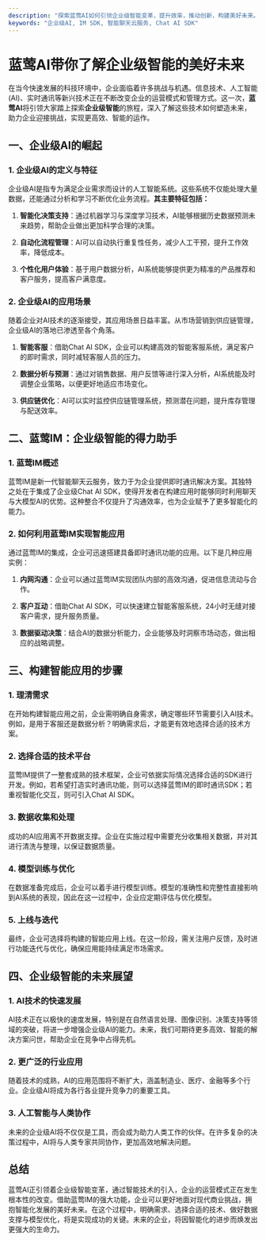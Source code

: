 ```yaml
---
description: "探索蓝莺AI如何引领企业级智能变革，提升效率，推动创新，构建美好未来。"
keywords: "企业级AI, IM SDK, 智能聊天云服务, Chat AI SDK"
---
```

# 蓝莺AI带你了解企业级智能的美好未来

在当今快速发展的科技环境中，企业面临着许多挑战与机遇。信息技术、人工智能(AI)、实时通讯等新兴技术正在不断改变企业的运营模式和管理方式。这一次，**蓝莺AI**将引领大家踏上探索**企业级智能**的旅程，深入了解这些技术如何塑造未来，助力企业迎接挑战，实现更高效、智能的运作。

## 一、企业级AI的崛起

### 1. 企业级AI的定义与特征

企业级AI是指专为满足企业需求而设计的人工智能系统。这些系统不仅能处理大量数据，还能通过分析和学习不断优化业务流程。**其主要特征包括：**

1. **智能化决策支持**：通过机器学习与深度学习技术，AI能够根据历史数据预测未来趋势，帮助企业做出更加科学合理的决策。
  
2. **自动化流程管理**：AI可以自动执行重复性任务，减少人工干预，提升工作效率，降低成本。

3. **个性化用户体验**：基于用户数据分析，AI系统能够提供更为精准的产品推荐和客户服务，提高客户满意度。

### 2. 企业级AI的应用场景

随着企业对AI技术的逐渐接受，其应用场景日益丰富。从市场营销到供应链管理，企业级AI的落地已渗透至各个角落。

1. **智能客服**：借助Chat AI SDK，企业可以构建高效的智能客服系统，满足客户的即时需求，同时减轻客服人员的压力。

2. **数据分析与预测**：通过对销售数据、用户反馈等进行深入分析，AI系统能及时调整企业策略，以便更好地适应市场变化。

3. **供应链优化**：AI可以实时监控供应链管理系统，预测潜在问题，提升库存管理与配送效率。

## 二、蓝莺IM：企业级智能的得力助手

### 1. 蓝莺IM概述

蓝莺IM是新一代智能聊天云服务，致力于为企业提供即时通讯解决方案。其独特之处在于集成了企业级Chat AI SDK，使得开发者在构建应用时能够同时利用聊天与大模型AI的优势。这种整合不仅提升了沟通效率，也为企业赋予了更多智能化的能力。

### 2. 如何利用蓝莺IM实现智能应用

通过蓝莺IM的集成，企业可迅速搭建具备即时通讯功能的应用。以下是几种应用实例：

1. **内网沟通**：企业可以通过蓝莺IM实现团队内部的高效沟通，促进信息流动与合作。

2. **客户互动**：借助Chat AI SDK，可以快速建立智能客服系统，24小时无缝对接客户需求，提升服务质量。

3. **数据驱动决策**：结合AI的数据分析能力，企业能够及时洞察市场动态，做出相应的战略调整。

## 三、构建智能应用的步骤

### 1. 理清需求

在开始构建智能应用之前，企业需明确自身需求，确定哪些环节需要引入AI技术。例如，是用于客服还是数据分析？明确需求后，才能更有效地选择合适的技术方案。

### 2. 选择合适的技术平台

蓝莺IM提供了一整套成熟的技术框架，企业可依据实际情况选择合适的SDK进行开发。例如，若希望打造实时通讯功能，则可以选择蓝莺IM的即时通讯SDK；若重视智能化交互，则可引入Chat AI SDK。

### 3. 数据收集和处理

成功的AI应用离不开数据支撑。企业在实施过程中需要充分收集相关数据，并对其进行清洗与整理，以保证数据质量。

### 4. 模型训练与优化

在数据准备完成后，企业可以着手进行模型训练。模型的准确性和完整性直接影响到AI系统的表现，因此在这一过程中，企业应定期评估与优化模型。

### 5. 上线与迭代

最终，企业可选择将构建的智能应用上线。在这一阶段，需关注用户反馈，及时进行功能迭代与优化，确保应用能持续满足市场需求。

## 四、企业级智能的未来展望

### 1. AI技术的快速发展

AI技术正在以极快的速度发展，特别是在自然语言处理、图像识别、决策支持等领域的突破，将进一步增强企业级AI的能力。未来，我们可期待更多高效、智能的解决方案问世，帮助企业在竞争中占得先机。

### 2. 更广泛的行业应用

随着技术的成熟，AI的应用范围将不断扩大，涵盖制造业、医疗、金融等多个行业。企业级AI将成为各行各业提升竞争力的重要工具。

### 3. 人工智能与人类协作

未来的企业级AI将不仅仅是工具，而会成为助力人类工作的伙伴。在许多复杂的决策过程中，AI将与人类专家共同协作，更加高效地解决问题。

## 总结

蓝莺AI正引领着企业级智能变革，通过智能技术的引入，企业的运营模式正在发生根本性的改变。借助蓝莺IM的强大功能，企业可以更好地面对现代商业挑战，拥抱智能化发展的美好未来。在这个过程中，明确需求、选择合适的技术、做好数据支撑与模型优化，将是实现成功的关键。未来的企业，将因智能化的进步而焕发出更强大的生命力。
